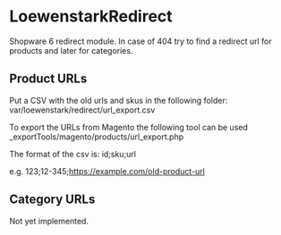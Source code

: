 # LoewenstarkRedirect
Shopware 6 redirect module. In case of 404 try to find a redirect url for products and later for categories.

## Product URLs
Put a CSV with the old urls and skus in the following folder: var/loewenstark/redirect/url_export.csv

To export the URLs from Magento the following tool can be used
_exportTools/magento/products/url_export.php

The format of the csv is:
id;sku;url

e.g.
123;12-345;https://example.com/old-product-url

## Category URLs
Not yet implemented.